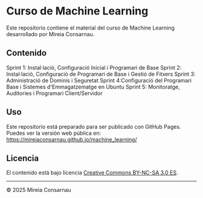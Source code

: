 # Curso de Machine Learning

Este repositorio contiene el material del curso de Machine Learning desarrollado por Mireia Consarnau.

## Contenido

Sprint 1: Instal·lació, Configuració Inicial i Programari de Base
Sprint 2: Instal·lació, Configuració de Programari de Base i Gestió de Fitxers
Sprint 3: Administració de Dominis i Seguretat
Sprint 4:Configuració del Programari Base i Sistemes d'Emmagatzematge en Ubuntu
Sprint 5: Monitoratge, Auditories i Programari Client/Servidor

## Uso

Este repositorio está preparado para ser publicado con GitHub Pages.  
Puedes ver la versión web pública en:  
https://mireiaconsarnau.github.io/machine_learning/

## Licencia

El contenido está bajo licencia [Creative Commons BY-NC-SA 3.0 ES](LICENSE.md).


---

© 2025 Mireia Consarnau

